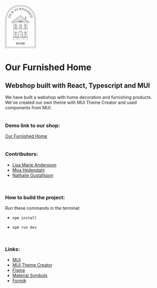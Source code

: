 # <img src="./public/logohome.png" width="100rem"/>

# Our Furnished Home

## Webshop built with React, Typescript and MUI

We have built a webshop with home decoration and furnishing products. We've created our own theme with MUI Theme Creator and used components from MUI.
<br>
<br>

### Demo link to our shop:

[Our Furnished Home](https://ourfurnishedhome.netlify.app/)
<br>
<br>

### Contributors:

- [Lisa Marie Andersson](https://github.com/lisamarieandersson)
- [Moa Hedendahl](https://github.com/moamoa07)
- [Nathalie Gustafsson](https://github.com/nathaliegustafsson)

<br>

### How to build the project:

Run these commands in the terminal:

- `npm install`

- `npm run dev`

<br>

### Links:

- [MUI](https://mui.com/)
- [MUI Theme Creator](https://zenoo.github.io/mui-theme-creator/?firstName=&lastName=&email=&password=#List)
- [Figma](https://www.figma.com/file/6eysZRocsIfnIPZQbujoD8/Webshop?node-id=0%3A1&t=8boLz5RVZLxvNssf-1)
- [Material Symbols](https://fonts.google.com/icons)
- [Formik](https://formik.org/)
